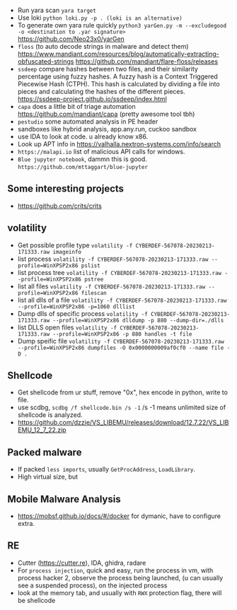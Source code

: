  - Run yara scan `yara target`
 - Use loki `python loki.py -p . (loki is an alternative)`
 - To generate own yara rule quickly `python3 yarGen.py -m --excludegood -o <destination to .yar signature>` https://github.com/Neo23x0/yarGen
 - `floss` (to auto decode strings in malware and detect them) https://www.mandiant.com/resources/blog/automatically-extracting-obfuscated-strings https://github.com/mandiant/flare-floss/releases
 - `ssdeep` compare hashes between two files, and their similarity percentage using fuzzy hashes. A fuzzy hash is a Context Triggered Piecewise Hash (CTPH). This hash is calculated by dividing a file into pieces and calculating the hashes of the different pieces. https://ssdeep-project.github.io/ssdeep/index.html
 - `capa` does a little bit of triage automation https://github.com/mandiant/capa (pretty awesome tool tbh)
 - `pestudio` some automated analysis in PE header
 - sandboxes like hybrid analysis, app.any.run, cuckoo sandbox
 - use IDA to look at code. u already know x86. 
 - Look up APT info in https://valhalla.nextron-systems.com/info/search
 - `https://malapi.io` list of malicious API calls for windows.
 - `Blue jupyter notebook`, dammn this is good. `https://github.com/mttaggart/blue-jupyter`
 
 ## Some interesting projects
 - https://github.com/crits/crits

## volatility
 - Get possible profile type `volatility -f CYBERDEF-567078-20230213-171333.raw imageinfo`
 - list process `volatility -f CYBERDEF-567078-20230213-171333.raw --profile=WinXPSP2x86 pslist`
 - list process tree `volatility -f CYBERDEF-567078-20230213-171333.raw --profile=WinXPSP2x86 pstree`
 - list all files `volatility -f CYBERDEF-567078-20230213-171333.raw --profile=WinXPSP2x86 filescan `
 - list all dlls of a file `volatility -f CYBERDEF-567078-20230213-171333.raw --profile=WinXPSP2x86 -p=1060 dlllist`
 - Dump dlls of specific process `volatility -f CYBERDEF-567078-20230213-171333.raw --profile=WinXPSP2x86 dlldump -p 880 --dump-dir=./dlls`
 - list DLLS open files `volatility -f CYBERDEF-567078-20230213-171333.raw --profile=WinXPSP2x86 -p 880 handles -t file`
 - Dump speific file `volatility -f CYBERDEF-567078-20230213-171333.raw --profile=WinXPSP2x86 dumpfiles -O 0x0000000009af0cf0 --name file -D .`

## Shellcode
 - Get shellcode from ur stuff, remove "0x", hex encode in python, write to file.
 - use scdbg, `scdbg /f shellcode.bin /s -1` /s -1 means unlimited size of shellcode is analyzed.
 - https://github.com/dzzie/VS_LIBEMU/releases/download/12.7.22/VS_LIBEMU_12_7_22.zip 

## Packed malware
- If packed `less imports`, usually `GetProcAddress`, `LoadLibrary`.
- High virtual size, but 

## Mobile Malware Analysis
- https://mobsf.github.io/docs/#/docker for dymanic, have to configure extra.

## RE
- Cutter (https://cutter.re), IDA, ghidra, radare
- For `process injection`, quick and easy, run the process in vm, with process hacker 2, observe the process being launched, (u can usually see a suspended process), on the injected process
- look at the memory tab, and usually with `RWX` protection flag, there will be shellcode
